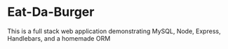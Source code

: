 # Eat-Da-Burger
This is a full stack web application demonstrating MySQL, Node, Express, Handlebars, and a homemade ORM

